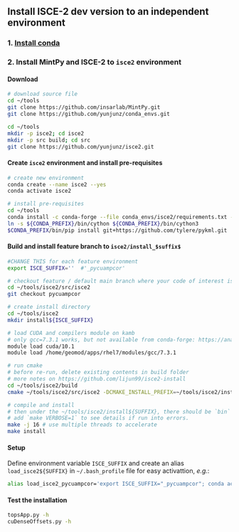 ## Install ISCE-2 dev version to an independent environment

### 1. [Install conda](../master/README.md#1-install-conda)

### 2. Install MintPy and ISCE-2 to `isce2` environment

#### Download

```bash
# download source file
cd ~/tools
git clone https://github.com/insarlab/MintPy.git
git clone https://github.com/yunjunz/conda_envs.git

cd ~/tools
mkdir -p isce2; cd isce2
mkdir -p src build; cd src
git clone https://github.com/yunjunz/isce2.git
```

#### Create `isce2` environment and install pre-requisites

```bash
# create new environment
conda create --name isce2 --yes
conda activate isce2

# install pre-requisites
cd ~/tools
conda install -c conda-forge --file conda_envs/isce2/requirements.txt --file MintPy/docs/conda.txt --yes
ln -s ${CONDA_PREFIX}/bin/cython ${CONDA_PREFIX}/bin/cython3
$CONDA_PREFIX/bin/pip install git+https://github.com/tylere/pykml.git
```

#### Build and install feature branch to `isce2/install_$suffix$`

```bash
#CHANGE THIS for each feature environment
export ISCE_SUFFIX=''  #'_pycuampcor'

# checkout feature / default main branch where your code of interest is, i.e. pycuampcor, alos2, main, etc.
cd ~/tools/isce2/src/isce2
git checkout pycuampcor

# create install directory
cd ~/tools/isce2
mkdir install${ISCE_SUFFIX}

# load CUDA and compilers module on kamb
# only gcc=7.3.1 works, but not available from conda-forge: https://anaconda.org/conda-forge/gcc_linux-64/files?type=conda
module load cuda/10.1
module load /home/geomod/apps/rhel7/modules/gcc/7.3.1

# run cmake
# before re-run, delete existing contents in build folder
# more notes on https://github.com/lijun99/isce2-install
cd ~/tools/isce2/build
cmake ~/tools/isce2/src/isce2 -DCMAKE_INSTALL_PREFIX=~/tools/isce2/install${ISCE_SUFFIX} -DCMAKE_CUDA_FLAGS="-arch=sm_60" -DCMAKE_PREFIX_PATH=${CONDA_PREFIX} -DCMAKE_BUILD_TYPE=Release

# compile and install
# then under the ~/tools/isce2/install${SUFFIX}, there should be `bin` and `packages` folder
# add `make VERBOSE=1` to see details if run into errors.
make -j 16 # use multiple threads to accelerate
make install
```

#### Setup

Define environment variable `ISCE_SUFFIX` and create an alias `load_isce2${SUFFIX}` in `~/.bash_profile` file for easy activattion, _e.g._:

```bash
alias load_isce2_pycuampcor='export ISCE_SUFFIX="_pycuampcor"; conda activate isce2; source ~/tools/conda_envs/isce2/config.rc'
```

#### Test the installation

```bash
topsApp.py -h
cuDenseOffsets.py -h
```
